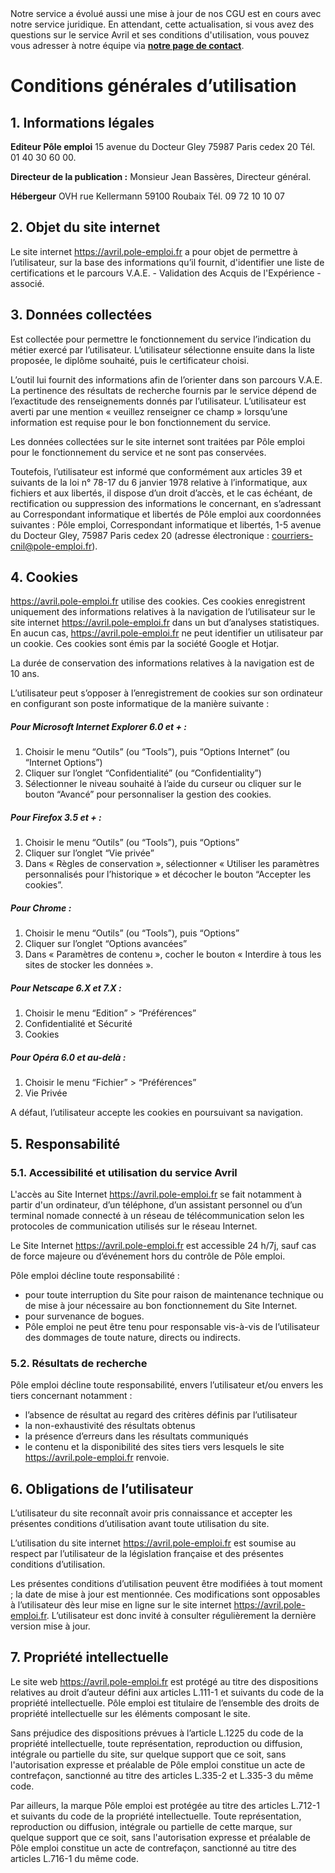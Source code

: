 <div class="alert alert-warning">
Notre service a évolué aussi une mise à jour de nos CGU est en cours avec notre service juridique. En attendant, cette actualisation, si vous avez des questions sur le service Avril et ses conditions d'utilisation, vous pouvez vous adresser à notre équipe via <a href="/contact" class="text-warning"><strong>notre page de contact</strong></a>.
</div>

# Conditions générales d’utilisation

## 1. Informations légales

**Editeur Pôle emploi**
15 avenue du Docteur Gley
75987 Paris cedex 20
Tél. 01 40 30 60 00.

**Directeur de la publication :**
Monsieur Jean Bassères, Directeur général.

**Hébergeur**
OVH
rue Kellermann
59100 Roubaix
Tél. 09 72 10 10 07

## 2. Objet du site internet
Le site internet https://avril.pole-emploi.fr a pour objet de permettre à l’utilisateur, sur la base des informations qu’il fournit, d'identifier une liste de certifications et le parcours V.A.E. - Validation des Acquis de l'Expérience - associé.

## 3. Données collectées

Est collectée pour permettre le fonctionnement du service l’indication du métier exercé par l’utilisateur. L’utilisateur sélectionne ensuite dans la liste proposée, le diplôme souhaité, puis le certificateur choisi.

L’outil lui fournit des informations afin de l’orienter dans son parcours V.A.E. La pertinence des résultats de recherche fournis par le service dépend de l’exactitude des renseignements donnés par l’utilisateur. L’utilisateur est averti par une mention « veuillez renseigner ce champ » lorsqu’une information est requise pour le bon fonctionnement du service.

Les données collectées sur le site internet sont traitées par Pôle emploi pour le fonctionnement du service et ne sont pas conservées.

Toutefois, l’utilisateur est informé que conformément aux articles 39 et suivants de la loi n° 78-17 du 6 janvier 1978 relative à l’informatique, aux fichiers et aux libertés, il dispose d’un droit d’accès, et le cas échéant, de rectification ou suppression des informations le concernant, en s’adressant au Correspondant informatique et libertés de Pôle emploi aux coordonnées suivantes : Pôle emploi, Correspondant informatique et libertés, 1-5 avenue du Docteur Gley, 75987 Paris cedex 20 (adresse électronique : courriers-cnil@pole-emploi.fr).

## 4. Cookies

https://avril.pole-emploi.fr utilise des cookies. Ces cookies enregistrent uniquement des informations relatives à la navigation de l’utilisateur sur le site internet https://avril.pole-emploi.fr dans un but d’analyses statistiques. En aucun cas, https://avril.pole-emploi.fr ne peut identifier un utilisateur par un cookie. Ces cookies sont émis par la société Google et Hotjar.

La durée de conservation des informations relatives à la navigation est de 10 ans.

L’utilisateur peut s’opposer à l’enregistrement de cookies sur son ordinateur en configurant son poste informatique de la manière suivante :

##### Pour Microsoft Internet Explorer 6.0 et + :

1. Choisir le menu “Outils” (ou “Tools”), puis “Options Internet” (ou “Internet Options”)
2. Cliquer sur l’onglet “Confidentialité” (ou “Confidentiality”)
3. Sélectionner le niveau souhaité à l’aide du curseur ou cliquer sur le bouton “Avancé” pour personnaliser la gestion des cookies.

##### Pour Firefox 3.5 et + :

1. Choisir le menu “Outils” (ou “Tools”), puis “Options”
2. Cliquer sur l’onglet “Vie privée”
3. Dans « Règles de conservation », sélectionner « Utiliser les paramètres personnalisés pour l’historique » et décocher le bouton “Accepter les cookies”.

##### Pour Chrome :

1. Choisir le menu “Outils” (ou “Tools”), puis “Options”
2. Cliquer sur l’onglet “Options avancées”
3. Dans « Paramètres de contenu », cocher le bouton « Interdire à tous les sites de stocker les données ».

##### Pour Netscape 6.X et 7.X :

1. Choisir le menu “Edition” > “Préférences”
2. Confidentialité et Sécurité
3. Cookies

##### Pour Opéra 6.0 et au-delà :

1. Choisir le menu “Fichier” > “Préférences”
2. Vie Privée

A défaut, l’utilisateur accepte les cookies en poursuivant sa navigation.

## 5. Responsabilité

### 5.1. Accessibilité et utilisation du service Avril

L'accès au Site Internet https://avril.pole-emploi.fr se fait notamment à partir d'un ordinateur, d’un téléphone, d’un assistant personnel ou d’un terminal nomade connecté à un réseau de télécommunication selon les protocoles de communication utilisés sur le réseau Internet.

Le Site Internet https://avril.pole-emploi.fr est accessible 24 h/7j, sauf cas de force majeure ou d’événement hors du contrôle de Pôle emploi.

Pôle emploi décline toute responsabilité :

- pour toute interruption du Site pour raison de maintenance technique ou de mise à jour nécessaire au bon fonctionnement du Site Internet.
- pour survenance de bogues.
- Pôle emploi ne peut être tenu pour responsable vis-à-vis de l’utilisateur des dommages de toute nature, directs ou indirects.

### 5.2. Résultats de recherche

Pôle emploi décline toute responsabilité, envers l’utilisateur et/ou envers les tiers concernant notamment :

- l’absence de résultat au regard des critères définis par l’utilisateur
- la non-exhaustivité des résultats obtenus
- la présence d’erreurs dans les résultats communiqués
- le contenu et la disponibilité des sites tiers vers lesquels le site https://avril.pole-emploi.fr renvoie.

## 6. Obligations de l’utilisateur

L’utilisateur du site reconnaît avoir pris connaissance et accepter les présentes conditions d’utilisation avant toute utilisation du site.

L’utilisation du site internet https://avril.pole-emploi.fr est soumise au respect par l’utilisateur de la législation française et des présentes conditions d’utilisation.

Les présentes conditions d’utilisation peuvent être modifiées à tout moment ; la date de mise à jour est mentionnée. Ces modifications sont opposables à l’utilisateur dès leur mise en ligne sur le site internet https://avril.pole-emploi.fr. L’utilisateur est donc invité à consulter régulièrement la dernière version mise à jour.

## 7. Propriété intellectuelle

Le site web https://avril.pole-emploi.fr est protégé au titre des dispositions relatives au droit d’auteur défini aux articles L.111-1 et suivants du code de la propriété intellectuelle. Pôle emploi est titulaire de l’ensemble des droits de propriété intellectuelle sur les éléments composant le site.

Sans préjudice des dispositions prévues à l’article L.1225 du code de la propriété intellectuelle, toute représentation, reproduction ou diffusion, intégrale ou partielle du site, sur quelque support que ce soit, sans l'autorisation expresse et préalable de Pôle emploi constitue un acte de contrefaçon, sanctionné au titre des articles L.335-2 et L.335-3 du même code.

Par ailleurs, la marque Pôle emploi est protégée au titre des articles L.712-1 et suivants du code de la propriété intellectuelle. Toute représentation, reproduction ou diffusion, intégrale ou partielle de cette marque, sur quelque support que ce soit, sans l'autorisation expresse et préalable de Pôle emploi constitue un acte de contrefaçon, sanctionné au titre des articles L.716-1 du même code.
